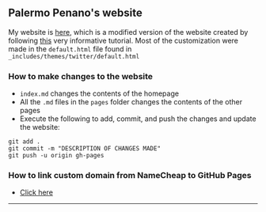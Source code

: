 ## Palermo Penano's website

My website is [here](https://palpen.github.io/palermopenano), which is a modified version of the website created by following [this](http://kbroman.org/simple_site/) very informative tutorial. Most of the customization were made in the `default.html` file found in `_includes/themes/twitter/default.html`

### How to make changes to the website ###
- `index.md` changes the contents of the homepage
- All the `.md` files in the `pages` folder changes the contents of the other pages
- Execute the following to add, commit, and push the changes and update the website:

```
git add .  
git commit -m "DESCRIPTION OF CHANGES MADE"  
git push -u origin gh-pages  
```

### How to link custom domain from NameCheap to GitHub Pages
- [Click here](https://www.namecheap.com/support/knowledgebase/article.aspx/9645/2208/how-do-i-link-my-domain-to-github-pages)

---
